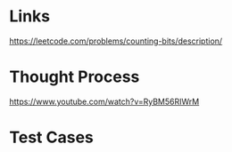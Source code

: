 # Links
https://leetcode.com/problems/counting-bits/description/

# Thought Process
https://www.youtube.com/watch?v=RyBM56RIWrM

# Test Cases

